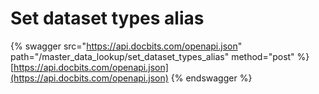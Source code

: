# Set dataset types alias

{% swagger src="https://api.docbits.com/openapi.json" path="/master_data_lookup/set_dataset_types_alias" method="post" %}
[https://api.docbits.com/openapi.json](https://api.docbits.com/openapi.json)
{% endswagger %}
